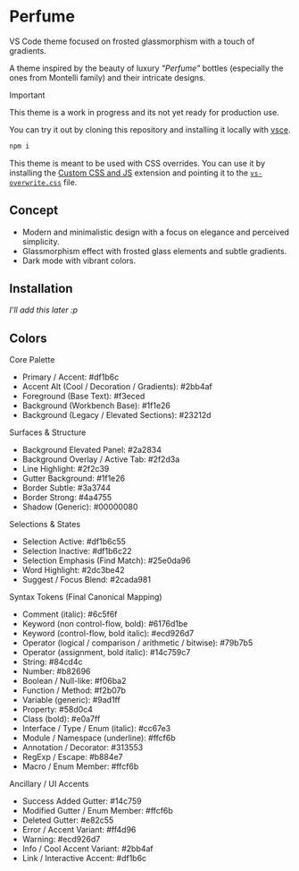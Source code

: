 # Perfume

VS Code theme focused on frosted glassmorphism with a touch of gradients.

A theme inspired by the beauty of luxury *"Perfume"* bottles (especially the ones from Montelli family) and their intricate designs.

> [!IMPORTANT]
> This theme is a work in progress and its not yet ready for production use.
>
> You can try it out by cloning this repository and installing it locally with [vsce](https://code.visualstudio.com/api/working-with-extensions/publishing-extension#packaging-extensions).
>
> ```bash
> npm i
> ```
>
> This theme is meant to be used with CSS overrides. You can use it by installing the [Custom CSS and JS](https://marketplace.visualstudio.com/items?itemName=be5invis.vscode-custom-css) extension and pointing it to the [`vs-overwrite.css`](/src/vs-overwrite.css) file.


## Concept
- Modern and minimalistic design with a focus on elegance and perceived simplicity.
- Glassmorphism effect with frosted glass elements and subtle gradients.
- Dark mode with vibrant colors.

## Installation

*I'll add this later :p*

## Colors
Core Palette
- Primary / Accent: #df1b6c
- Accent Alt (Cool / Decoration / Gradients): #2bb4af
- Foreground (Base Text): #f3eced
- Background (Workbench Base): #1f1e26
- Background (Legacy / Elevated Sections): #23212d

Surfaces & Structure
- Background Elevated Panel: #2a2834
- Background Overlay / Active Tab: #2f2d3a
- Line Highlight: #2f2c39
- Gutter Background: #1f1e26
- Border Subtle: #3a3744
- Border Strong: #4a4755
- Shadow (Generic): #00000080

Selections & States
- Selection Active: #df1b6c55
- Selection Inactive: #df1b6c22
- Selection Emphasis (Find Match): #25e0da96
- Word Highlight: #2dc3be42
- Suggest / Focus Blend: #2cada981

Syntax Tokens (Final Canonical Mapping)
- Comment (italic): #6c5f6f
- Keyword (non control-flow, bold): #6176d1be
- Keyword (control-flow, bold italic): #ecd926d7
- Operator (logical / comparison / arithmetic / bitwise): #79b7b5
- Operator (assignment, bold italic): #14c759c7
- String: #84cd4c
- Number: #b82696
- Boolean / Null-like: #f06ba2
- Function / Method: #f2b07b
- Variable (generic): #9ad1ff
- Property: #58d0c4
- Class (bold): #e0a7ff
- Interface / Type / Enum (italic): #cc67e3
- Module / Namespace (underline): #ffcf6b
- Annotation / Decorator: #313553
- RegExp / Escape: #b884e7
- Macro / Enum Member: #ffcf6b

Ancillary / UI Accents
- Success Added Gutter: #14c759
- Modified Gutter / Enum Member: #ffcf6b
- Deleted Gutter: #e82c55
- Error / Accent Variant: #ff4d96
- Warning: #ecd926d7
- Info / Cool Accent Variant: #2bb4af
- Link / Interactive Accent: #df1b6c